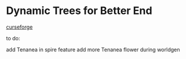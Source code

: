 # Dynamic Trees for Better End
 

[curseforge](https://legacy.curseforge.com/minecraft/mc-mods/dynamic-trees-for-better-end)

to do:

add Tenanea in spire feature
add more Tenanea flower during worldgen